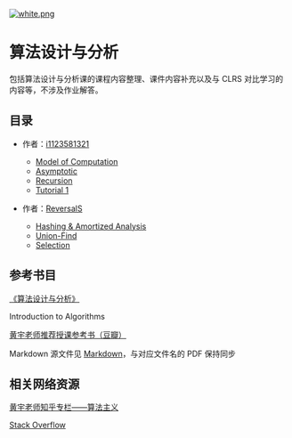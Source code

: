 [![white.png](https://i.loli.net/2019/04/11/5cae134487910.png)](https://github.com/i1123581321/NJU-open-resource)

# 算法设计与分析

包括算法设计与分析课的课程内容整理、课件内容补充以及与 CLRS 对比学习的内容等，不涉及作业解答。

## 目录

* 作者：[i1123581321](https://github.com/ReversalS)
  * [Model of Computation](./notes/chapter_1.pdf)
  * [Asymptotic](./notes/chapter_2_1.pdf)
  * [Recursion](./notes/chapter_2_2.pdf)
  * [Tutorial 1](./notes/tutorial_1.pdf)

* 作者：[ReversalS](https://github.com/ReversalS)
  * [Hashing & Amortized Analysis](./notes/Hashing.pdf)
  * [Union-Find](./notes/Union-Find.pdf)
  * [Selection](./notes/Selection.pdf)

## 参考书目
[《算法设计与分析》](<https://book.douban.com/subject/27107107/>)

Introduction to Algorithms

[黄宇老师推荐授课参考书（豆瓣）](https://www.douban.com/doulist/1155824/)

Markdown 源文件见 [Markdown](https://github.com/i1123581321/NJU-open-resource/tree/master/algorithm_design_and_analysis/notes/markdown)，与对应文件名的 PDF 保持同步

## 相关网络资源
[黄宇老师知乎专栏——算法主义](https://zhuanlan.zhihu.com/algocentric)

[Stack Overflow](https://stackoverflow.com/)